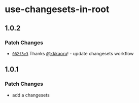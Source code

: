 # use-changesets-in-root

## 1.0.2

### Patch Changes

- [`082f3e3`](https://github.com/kkkaoru/use-changesets-in-root/commit/082f3e338e379b0bd607fced8f23865c2382584c) Thanks [@kkkaoru](https://github.com/kkkaoru)! - update changesets workflow

## 1.0.1

### Patch Changes

- add a changesets
